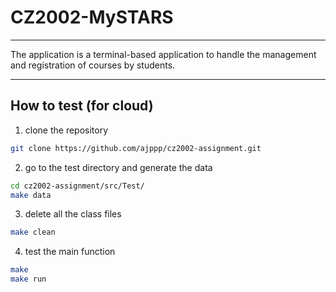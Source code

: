 # CZ2002-MySTARS
---

The application is a terminal-based application to handle the management and registration of courses by students. 

---
## How to test (for cloud)
1. clone the repository
```bash
git clone https://github.com/ajppp/cz2002-assignment.git
```

2. go to the test directory and generate the data
```bash
cd cz2002-assignment/src/Test/
make data
```

3. delete all the class files
```bash
make clean
```

4. test the main function 
```bash
make
make run
```
